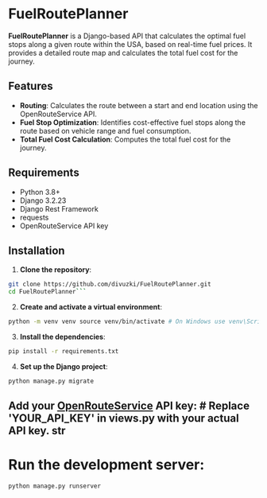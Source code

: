 # FuelRoutePlanner

**FuelRoutePlanner** is a Django-based API that calculates the optimal fuel stops along a given route within the USA, based on real-time fuel prices. It provides a detailed route map and calculates the total fuel cost for the journey.

## Features

- **Routing**: Calculates the route between a start and end location using the OpenRouteService API.
- **Fuel Stop Optimization**: Identifies cost-effective fuel stops along the route based on vehicle range and fuel consumption.
- **Total Fuel Cost Calculation**: Computes the total fuel cost for the journey.

## Requirements

- Python 3.8+
- Django 3.2.23
- Django Rest Framework
- requests
- OpenRouteService API key

## Installation

1. **Clone the repository**:

```sh
git clone https://github.com/divuzki/FuelRoutePlanner.git
cd FuelRoutePlanner```
```

2. **Create and activate a virtual environment**:

```sh
python -m venv venv source venv/bin/activate # On Windows use venv\Scripts\activate
```

3. **Install the dependencies**:

```sh
pip install -r requirements.txt
```

4. **Set up the Django project**:

```sh
python manage.py migrate
```

## Add your [OpenRouteService](https://openrouteservice.org/) API key: # Replace 'YOUR_API_KEY' in views.py with your actual API key. str

# Run the development server:

```sh
python manage.py runserver
```
